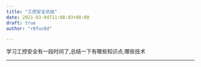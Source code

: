 ```yaml
---
title: "工控安全总结"
date: 2021-03-04T11:08:03+08:00
draft: true
author: "r0fus0d"

---
```


学习工控安全有一段时间了,总结一下有哪些知识点,哪些技术

<!--more-->

---






























